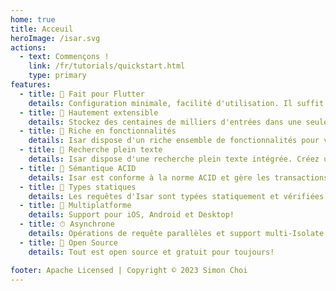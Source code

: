 ```yaml
---
home: true
title: Acceuil
heroImage: /isar.svg
actions:
  - text: Commençons !
    link: /fr/tutorials/quickstart.html
    type: primary
features:
  - title: 💙 Fait pour Flutter
    details: Configuration minimale, facilité d'utilisation. Il suffit d'ajouter quelques lignes de code pour commencer.
  - title: 🚀 Hautement extensible
    details: Stockez des centaines de milliers d'entrées dans une seule base de données NoSQL et filtrer-les de manière efficace et asynchrone.
  - title: 🍭 Riche en fonctionnalités
    details: Isar dispose d'un riche ensemble de fonctionnalités pour vous aider à gérer vos données. Index composés et multi-entrées, modificateurs de requête, support JSON, etc.
  - title: 🔎 Recherche plein texte
    details: Isar dispose d'une recherche plein texte intégrée. Créez un index à entrées multiples et recherchez facilement des entrées.
  - title: 🧪 Sémantique ACID
    details: Isar est conforme à la norme ACID et gère les transactions automatiquement. Il annule les modifications si une erreur se produit.
  - title: 💃 Types statiques
    details: Les requêtes d'Isar sont typées statiquement et vérifiées à la compilation. Pas besoin de se soucier des erreurs d'exécution.
  - title: 📱 Multiplatforme
    details: Support pour iOS, Android et Desktop!
  - title: ⏱ Asynchrone
    details: Opérations de requête parallèles et support multi-Isolate prêts à l'emploi.
  - title: 🦄 Open Source
    details: Tout est open source et gratuit pour toujours!

footer: Apache Licensed | Copyright © 2023 Simon Choi
---
```


